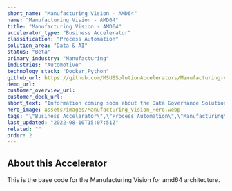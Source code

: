 ```yaml
---
short_name: "Manufacturing Vision - AMD64"
name: "Manufacturing Vision - AMD64"
title: "Manufacturing Vision - AMD64"
accelerator_type: "Business Accelerator"
classification: "Process Automation"
solution_area: "Data & AI"
status: "Beta"
primary_industry: "Manufacturing"
industries: "Automotive"
technology_stack: "Docker,Python"
github_url: https://github.com/MSUSSolutionAccelerators/Manufacturing-Vision-Solution-Accelerator-AMD64
demo_url: 
customer_overview_url: 
customer_deck_url: 
short_text: "Information coming soon about the Data Governance Solution Accelerator"
hero_image: assets/images/Manufacturing_Vision_Hero.webp
tags: "\"Business Accelerator\",\"Process Automation\",\"Manufacturing\",\"Automotive\",\"Docker\",\"Python\",\"Data & AI\",\"Beta\""
last_updated: "2022-08-10T15:07:51Z"
related: ""
order: 2
---
```

## About this Accelerator

This is the base code for the Manufacturing Vision for amd64 architecture.